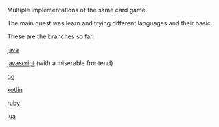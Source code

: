 Multiple implementations of the same card game.

The main quest was learn and trying different languages and their basic.

These are the branches so far:

[java](https://github.com/wendeldavid/card-trick/tree/java)

[javascript](https://github.com/wendeldavid/card-trick/tree/javascript) (with a miserable frontend)

[go](https://github.com/wendeldavid/card-trick/tree/go)

[kotlin](https://github.com/wendeldavid/card-trick/tree/kotlin)

[ruby](https://github.com/wendeldavid/card-trick/tree/lua)

[lua](https://github.com/wendeldavid/card-trick/tree/ruby)
